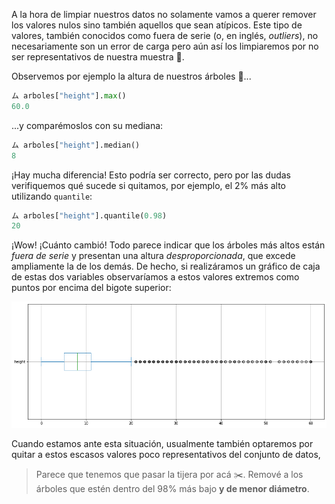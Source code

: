 A la hora de limpiar nuestros datos no solamente vamos a querer remover los valores nulos sino también aquellos que sean atípicos. Este tipo de valores, también conocidos como fuera de serie (o, en inglés, _outliers_), no necesariamente son un error de carga pero aún así los limpiaremos por no ser representativos de nuestra muestra 🧹. 

Observemos por ejemplo la altura de nuestros árboles 🌲...

```python
ム arboles["height"].max()
60.0
```

...y comparémoslos con su mediana:

```python
ム arboles["height"].median()
8
```

¡Hay mucha diferencia! Esto podría ser correcto, pero por las dudas verifiquemos qué sucede si quitamos, por ejemplo, el 2% más alto utilizando `quantile`:  

```python
ム arboles["height"].quantile(0.98)
20
```

¡Wow! ¡Cuánto cambió! Todo parece indicar que los árboles más altos están _fuera de serie_ y presentan una altura _desproporcionada_, que excede ampliamente la de los demás.  De hecho, si realizáramos un gráfico de caja de estas dos variables observaríamos a estos valores extremos como puntos por encima del bigote superior:

<img src="https://raw.githubusercontent.com/MumukiProject/mumuki-guia-python3-filtrado-y-limpieza-de-datos/master/assets/boxplot_2_1665547665355.png" alt="boxplot_2_1665547665355.png" width="auto" height="auto">


Cuando estamos ante esta situación, usualmente también optaremos por quitar a estos escasos valores poco representativos del conjunto de datos, 

> Parece que tenemos que pasar la tijera por acá ✂️. Remové a los árboles que estén dentro del 98% más bajo **y de menor diámetro**.
